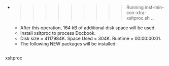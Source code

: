 * >>>>>>>>> Running inst-min-con-xtra-xsltproc.sh ...
  * After this operation, 164 kB of additional disk space will be used.
  * Install xsltproc to process Docbook.
  * Disk size = 4117984K. Space Used = 304K. Runtime = 00:00:00:01.
  * The following NEW packages will be installed:
  ```bash
xsltproc
  ```
